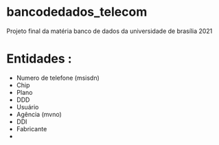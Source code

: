 # bancodedados_telecom
Projeto final da matéria banco de dados da universidade de brasília 2021

# Entidades :

 - Numero de telefone (msisdn)
 - Chip
 - Plano
 - DDD
 - Usuário
 - Agência (mvno)
 - DDI
 - Fabricante
 - 